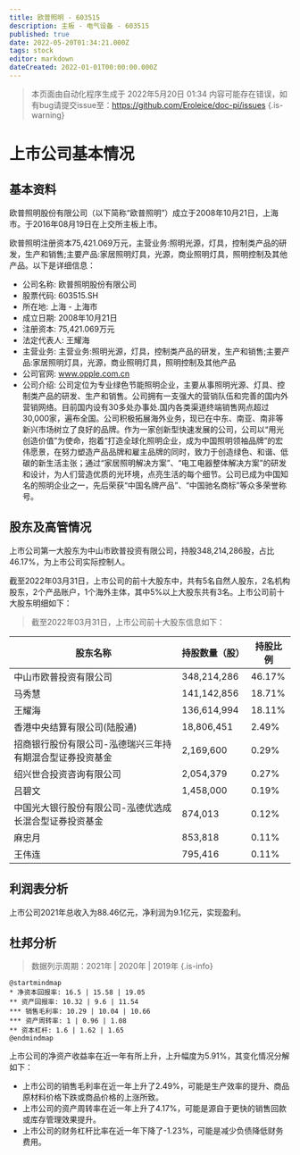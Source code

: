 ```yaml
---
title: 欧普照明 - 603515
description: 主板 - 电气设备 - 603515
published: true
date: 2022-05-20T01:34:21.000Z
tags: stock
editor: markdown
dateCreated: 2022-01-01T00:00:00.000Z
---
```


> 本页面由自动化程序生成于 2022年5月20日 01:34
> 内容可能存在错误，如有bug请提交issue至：https://github.com/Eroleice/doc-pi/issues
{.is-warning}

# 上市公司基本情况

## 基本资料

欧普照明股份有限公司（以下简称“欧普照明”）成立于2008年10月21日，上海市。于2016年08月19日在上交所主板上市。

欧普照明注册资本75,421.069万元，主营业务:照明光源，灯具，控制类产品的研发，生产和销售;主要产品:家居照明灯具，光源，商业照明灯具，照明控制及其他产品。以下是详细信息：

- 公司名称: 欧普照明股份有限公司
- 股票代码: 603515.SH
- 所在地: 上海 - 上海市
- 成立日期: 2008年10月21日
- 注册资本: 75,421.069万元
- 法定代表人: 王耀海
- 主营业务: 主营业务:照明光源，灯具，控制类产品的研发，生产和销售;主要产品:家居照明灯具，光源，商业照明灯具，照明控制及其他产品
- 公司官网: www.opple.com.cn
- 公司介绍: 公司定位为专业绿色节能照明企业，主要从事照明光源、灯具、控制类产品的研发、生产和销售。公司拥有一支强大的营销队伍和完善的国内外营销网络。目前国内设有30多处办事处.国内各类渠道终端销售网点超过30,000家，遍布全国。公司积极拓展海外业务，现已在中东、南亚、南非等新兴市场树立了良好的品牌。作为一家创新型快速发展的公司，公司以“用光创造价值”为使命，抱着“打造全球化照明企业，成为中国照明领袖品牌”的宏伟愿景，在努力塑造产品品牌和雇主品牌的同时，致力于创造绿色、和谐、低碳的新生活主张；通过“家居照明解决方案”、“电工电器整体解决方案”的研发和设计，为人们营造优质的光环境，点亮生活的每个细节。公司已成为中国知名的照明企业之一，先后荣获“中国名牌产品”、“中国驰名商标”等众多荣誉称号。


## 股东及高管情况

上市公司第一大股东为中山市欧普投资有限公司，持股348,214,286股，占比46.17%，为上市公司实际控制人。

截至2022年03月31日，上市公司的前十大股东中，共有5名自然人股东，2名机构股东，2个产品账户，1个海外主体，其中5%以上大股东共有3名。上市公司前十大股东明细如下：

> 截至2022年03月31日，上市公司前十大股东信息如下：

| 股东名称 | 持股数量（股） | 持股比例 |
| --- | --- | --- |
| 中山市欧普投资有限公司 | 348,214,286 | 46.17% |
| 马秀慧 | 141,142,856 | 18.71% |
| 王耀海 | 136,614,994 | 18.11% |
| 香港中央结算有限公司(陆股通) | 18,806,451 | 2.49% |
| 招商银行股份有限公司-泓德瑞兴三年持有期混合型证券投资基金 | 2,169,600 | 0.29% |
| 绍兴世合投资咨询有限公司 | 2,054,379 | 0.27% |
| 吕碧文 | 1,458,000 | 0.19% |
| 中国光大银行股份有限公司-泓德优选成长混合型证券投资基金 | 874,013 | 0.12% |
| 麻忠月 | 853,818 | 0.11% |
| 王伟连 | 795,416 | 0.11% |




## 利润表分析

上市公司2021年总收入为88.46亿元，净利润为9.1亿元，实现盈利。

## 杜邦分析

> 数据列示周期：2021年 | 2020年 | 2019年
{.is-info}

```plantuml
@startmindmap
* 净资本回报率: 16.5 | 15.58 | 19.05
** 资产回报率: 10.32 | 9.6 | 11.54
*** 销售毛利率: 10.29 | 10.04 | 10.66
*** 资产周转率: 1 | 0.96 | 1.08
** 资本杠杆: 1.6 | 1.62 | 1.65
@endmindmap
```

上市公司的净资产收益率在近一年有所上升，上升幅度为5.91%，其变化情况分解如下：
- 上市公司的销售毛利率在近一年上升了2.49%，可能是生产效率的提升、商品原材料价格下跌或商品价格的上涨所致。
- 上市公司的资产周转率在近一年上升了4.17%，可能是源自于更快的销售回款或库存管理效果提升。
- 上市公司的财务杠杆比率在近一年下降了-1.23%，可能是减少负债降低财务费用。

